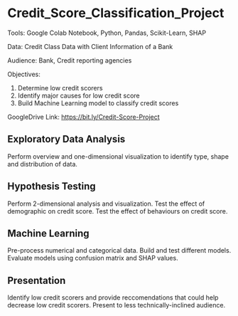 # Credit_Score_Classification_Project
Tools: Google Colab Notebook, Python, Pandas, Scikit-Learn, SHAP

Data: Credit Class Data with Client Information of a Bank

Audience: Bank, Credit reporting agencies

Objectives: 
  1. Determine low credit scorers 
  2. Identify major causes for low credit score
  3. Build Machine Learning model to classify credit scores

GoogleDrive Link: https://bit.ly/Credit-Score-Project

## Exploratory Data Analysis
Perform overview and one-dimensional visualization to identify type, shape and distribution of data.

## Hypothesis Testing
Perform 2-dimensional analysis and visualization.
Test the effect of demographic on credit score.
Test the effect of behaviours on credit score.

## Machine Learning
Pre-process numerical and categorical data.
Build and test different models.
Evaluate models using confusion matrix and SHAP values. 

## Presentation
Identify low credit scorers and provide reccomendations that could help decrease low credit scorers.
Present to less technically-inclined audience.
